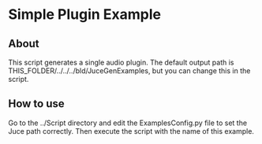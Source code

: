 
# Simple Plugin Example #


## About ##

This script generates a single audio plugin. The default output path is THIS_FOLDER/../../../bld/JuceGenExamples, but you can change this in the script.

## How to use ##

Go to the ../Script directory and edit the ExamplesConfig.py file to set
the Juce path correctly. Then execute the script with the name of this example.


